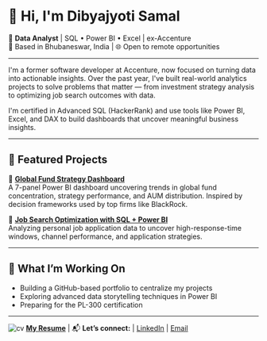 # 👋 Hi, I'm Dibyajyoti Samal

🎯 **Data Analyst** | SQL • Power BI • Excel | ex-Accenture  
📍 Based in Bhubaneswar, India | 🌐 Open to remote opportunities

---

I'm a former software developer at Accenture, now focused on turning data into actionable insights. Over the past year, I've built real-world analytics projects to solve problems that matter — from investment strategy analysis to optimizing job search outcomes with data.

I'm certified in Advanced SQL (HackerRank) and use tools like Power BI, Excel, and DAX to build dashboards that uncover meaningful business insights.

---

## 🧠 Featured Projects

🔹 [**Global Fund Strategy Dashboard**](https://github.com/dibyajyotisamal/global-private-capital-trends)  
A 7-panel Power BI dashboard uncovering trends in global fund concentration, strategy performance, and AUM distribution. Inspired by decision frameworks used by top firms like BlackRock.

🔹 [**Job Search Optimization with SQL + Power BI**](https://github.com/dibyajyotisamal/job-search-analytics-sql-powerbi)  
Analyzing personal job application data to uncover high-response-time windows, channel performance, and application strategies.

---

## 🚀 What I’m Working On
- Building a GitHub-based portfolio to centralize my projects  
- Exploring advanced data storytelling techniques in Power BI  
- Preparing for the PL-300 certification

---


 ![cv](https://github.com/user-attachments/assets/e4833e31-45de-43ee-be91-a3fc83274db6)
[**My Resume**](https://drive.google.com/file/d/1VOSeDypUwktAYOTTDk6W2zLQGWnzG3Xs/view?usp=sharing) | 📬 **Let’s connect:**  | [LinkedIn](https://linkedin.com/in/dibyajyoti-samal) | [Email](mailto:samaldibyajyoti2012@gmail.com) 

